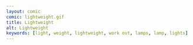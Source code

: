 ```yaml
---
layout: comic
comic: lightweight.gif
title: Lightweight
alt: Lightweight
keywords: [light, weight, lightweight, work out, lamps, lamp, lights]
---
```


